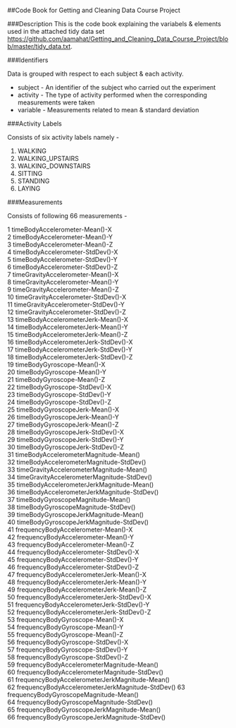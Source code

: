 ##Code Book for Getting and Cleaning Data Course Project

###Description
This is the code book explaining the variabels & elements used in the attached tidy data set https://github.com/aamahat/Getting_and_Cleaning_Data_Course_Project/blob/master/tidy_data.txt.

###Identifiers

Data is grouped with respect to each subject & each activity. 

* subject - An identifier of the subject who carried out the experiment
* activity - The type of activity performed when the corresponding measurements were taken
* variable - Measurements related to mean & standard deviation

###Activity Labels

Consists of six activity labels namely - 

1. WALKING
2. WALKING_UPSTAIRS
3. WALKING_DOWNSTAIRS
4. SITTING
5. STANDING
6. LAYING


###Measurements

Consists of following 66 measurements - 

 1 timeBodyAccelerometer-Mean()-X                  
 2 timeBodyAccelerometer-Mean()-Y                  
 3 timeBodyAccelerometer-Mean()-Z                  
 4 timeBodyAccelerometer-StdDev()-X                
 5 timeBodyAccelerometer-StdDev()-Y                
 6 timeBodyAccelerometer-StdDev()-Z                
 7 timeGravityAccelerometer-Mean()-X               
 8 timeGravityAccelerometer-Mean()-Y               
 9 timeGravityAccelerometer-Mean()-Z               
10 timeGravityAccelerometer-StdDev()-X             
11 timeGravityAccelerometer-StdDev()-Y             
12 timeGravityAccelerometer-StdDev()-Z             
13 timeBodyAccelerometerJerk-Mean()-X              
14 timeBodyAccelerometerJerk-Mean()-Y              
15 timeBodyAccelerometerJerk-Mean()-Z              
16 timeBodyAccelerometerJerk-StdDev()-X            
17 timeBodyAccelerometerJerk-StdDev()-Y            
18 timeBodyAccelerometerJerk-StdDev()-Z            
19 timeBodyGyroscope-Mean()-X                      
20 timeBodyGyroscope-Mean()-Y                      
21 timeBodyGyroscope-Mean()-Z                      
22 timeBodyGyroscope-StdDev()-X                    
23 timeBodyGyroscope-StdDev()-Y                    
24 timeBodyGyroscope-StdDev()-Z                    
25 timeBodyGyroscopeJerk-Mean()-X                  
26 timeBodyGyroscopeJerk-Mean()-Y                  
27 timeBodyGyroscopeJerk-Mean()-Z                  
28 timeBodyGyroscopeJerk-StdDev()-X                
29 timeBodyGyroscopeJerk-StdDev()-Y                
30 timeBodyGyroscopeJerk-StdDev()-Z                
31 timeBodyAccelerometerMagnitude-Mean()           
32 timeBodyAccelerometerMagnitude-StdDev()         
33 timeGravityAccelerometerMagnitude-Mean()        
34 timeGravityAccelerometerMagnitude-StdDev()      
35 timeBodyAccelerometerJerkMagnitude-Mean()       
36 timeBodyAccelerometerJerkMagnitude-StdDev()     
37 timeBodyGyroscopeMagnitude-Mean()               
38 timeBodyGyroscopeMagnitude-StdDev()             
39 timeBodyGyroscopeJerkMagnitude-Mean()           
40 timeBodyGyroscopeJerkMagnitude-StdDev()         
41 frequencyBodyAccelerometer-Mean()-X             
42 frequencyBodyAccelerometer-Mean()-Y             
43 frequencyBodyAccelerometer-Mean()-Z             
44 frequencyBodyAccelerometer-StdDev()-X           
45 frequencyBodyAccelerometer-StdDev()-Y           
46 frequencyBodyAccelerometer-StdDev()-Z           
47 frequencyBodyAccelerometerJerk-Mean()-X         
48 frequencyBodyAccelerometerJerk-Mean()-Y         
49 frequencyBodyAccelerometerJerk-Mean()-Z         
50 frequencyBodyAccelerometerJerk-StdDev()-X       
51 frequencyBodyAccelerometerJerk-StdDev()-Y       
52 frequencyBodyAccelerometerJerk-StdDev()-Z       
53 frequencyBodyGyroscope-Mean()-X                 
54 frequencyBodyGyroscope-Mean()-Y                 
55 frequencyBodyGyroscope-Mean()-Z                 
56 frequencyBodyGyroscope-StdDev()-X               
57 frequencyBodyGyroscope-StdDev()-Y               
58 frequencyBodyGyroscope-StdDev()-Z               
59 frequencyBodyAccelerometerMagnitude-Mean()      
60 frequencyBodyAccelerometerMagnitude-StdDev()    
61 frequencyBodyAccelerometerJerkMagnitude-Mean()  
62 frequencyBodyAccelerometerJerkMagnitude-StdDev()
63 frequencyBodyGyroscopeMagnitude-Mean()          
64 frequencyBodyGyroscopeMagnitude-StdDev()        
65 frequencyBodyGyroscopeJerkMagnitude-Mean()      
66 frequencyBodyGyroscopeJerkMagnitude-StdDev()

